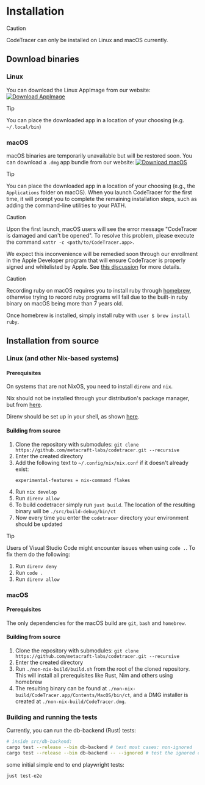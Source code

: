 # Installation

> [!CAUTION]
> CodeTracer can only be installed on Linux and macOS currently.

## Download binaries

### Linux
You can download the Linux AppImage from our website:
[![Download AppImage](https://img.shields.io/badge/Download-Linux%20AppImage-blue?style=for-the-badge)](https://downloads.codetracer.com/CodeTracer-25.09.1-amd64.AppImage)

> [!TIP]
> You can place the downloaded app in a location of your choosing (e.g. `~/.local/bin`)

### macOS
macOS binaries are temporarily unavailable but will be restored soon.
You can download a `.dmg` app bundle from our website:
[![Download macOS](https://img.shields.io/badge/Download-macOS-blue?style=for-the-badge)](https://downloads.codetracer.com/CodeTracer-25.09.1-arm64.dmg)

> [!TIP]
> You can place the downloaded app in a location of your choosing (e.g., the `Applications` folder on macOS).
> When you launch CodeTracer for the first time, it will prompt you to complete the remaining installation steps, such as adding the command-line utilities to your PATH.

> [!CAUTION]  
> Upon the first launch, macOS users will see the error message "CodeTracer is damaged and can't be opened". To resolve this problem, please execute the command `xattr -c <path/to/CodeTracer.app>`. 
> 
> We expect this inconvenience will be remedied soon through our enrollment in the Apple Developer program that will ensure CodeTracer is properly signed and whitelisted by Apple. See [this discussion](https://discussions.apple.com/thread/253714860?sortBy=rank) for more details.

> [!CAUTION]
> Recording ruby on macOS requires you to install ruby through [homebrew](https://brew.sh), otherwise trying to record ruby programs will fail due to the built-in ruby binary on macOS being more than 7 years old.
> 
> Once homebrew is installed, simply install ruby with `user $ brew install ruby`.

## Installation from source

### Linux (and other Nix-based systems)

#### Prerequisites

On systems that are not NixOS, you need to install `direnv` and `nix`.

Nix should not be installed through your distribution's package manager, but from [here](https://nixos.org/download/).

Direnv should be set up in your shell, as shown [here](https://direnv.net/docs/hook.html).

#### Building from source
1. Clone the repository with submodules: `git clone https://github.com/metacraft-labs/codetracer.git --recursive`
2. Enter the created directory
3. Add the following text to `~/.config/nix/nix.conf` if it doesn't already exist:
   ```
   experimental-features = nix-command flakes
   ```
4. Run `nix develop`
5. Run `direnv allow`
6. To build codetracer simply run `just build`. The location of the resulting binary will be `./src/build-debug/bin/ct`
7. Now every time you enter the `codetracer` directory your environment should be updated

> [!TIP]
> Users of Visual Studio Code might encounter issues when using `code .`. To fix them do the following:
> 1. Run `direnv deny`
> 1. Run `code .`
> 1. Run `direnv allow`

### macOS

#### Prerequisites

The only dependencies for the macOS build are `git`, `bash` and `homebrew`.

#### Building from source
1. Clone the repository with submodules: `git clone https://github.com/metacraft-labs/codetracer.git --recursive`
2. Enter the created directory
3. Run `./non-nix-build/build.sh` from the root of the cloned repository. This will install all prerequisites like Rust, Nim and others using homebrew
4. The resulting binary can be found at `./non-nix-build/CodeTracer.app/Contents/MacOS/bin/ct`, and a DMG installer is created at `./non-nix-build/CodeTracer.dmg`.


### Building and running the tests

Currently, you can run the db-backend (Rust) tests:

```bash
# inside src/db-backend:
cargo test --release --bin db-backend # test most cases: non-ignored
cargo test --release --bin db-backend -- --ignored # test the ignored cases: ignored by default as they're slower
```

some initial simple end to end playwright tests:

```bash
just test-e2e
````
